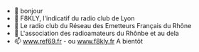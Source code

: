 - 👋 bonjour
- 👀 F8KLY, l'indicatif du radio club de Lyon
- 🌱 Le radio club du Réseau des Emetteurs Français du Rhône
- 💞️ L'association des radioamateurs du Rhônbe et au dela
- 📫 www.ref69.fr - ou www.f8kly.fr
A bientôt

<!---
f8kly/f8kly is a ✨ special ✨ repository because its `README.md` (this file) appears on your GitHub profile.
You can click the Preview link to take a look at your changes.
--->
